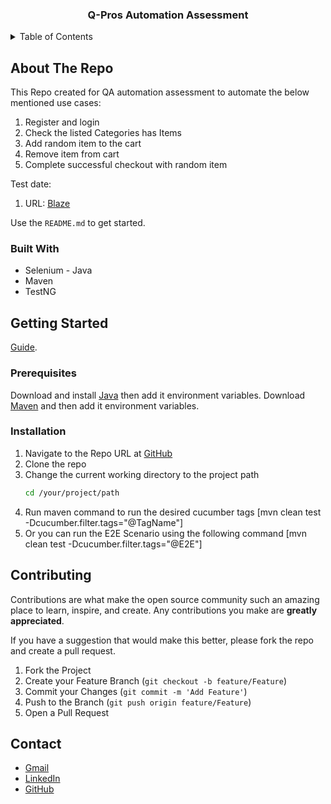 <h3 align="center"> Q-Pros Automation Assessment </h3>


<!-- TABLE OF CONTENTS -->
<details>
  <summary>Table of Contents</summary>
  <ol>
    <li>
      <a href="#about-the-project">About The Repo</a>
      <ul>
        <li><a href="#built-with">Built With</a></li>
      </ul>
    </li>
    <li>
      <a href="#getting-started">Getting Started</a>
      <ul>
        <li><a href="#prerequisites">Prerequisites</a></li>
        <li><a href="#installation">Installation</a></li>
      </ul>
    </li>
    <li><a href="#contributing">Contributing</a></li>
    <li><a href="#contact">Contact</a></li>
  </ol>
</details>


<!-- ABOUT THE Repo -->
## About The Repo

This Repo created for QA automation assessment to automate the below mentioned use cases:

1) Register and login
2) Check the listed Categories has Items
3) Add random item to the cart
4) Remove item from cart
5) Complete successful checkout with random item

Test date:
1. URL: [Blaze](https://www.demoblaze.com/)

Use the `README.md` to get started.

### Built With

* Selenium - Java
* Maven
* TestNG


<!-- GETTING STARTED -->
## Getting Started

[Guide](https://www.selenium.dev/documentation/webdriver/getting_started/).

### Prerequisites

Download and install [Java](https://www.oracle.com/java/technologies/downloads/) then add it environment variables.
Download [Maven](https://maven.apache.org/download.cgi) and then add it environment variables.

### Installation

1. Navigate to the Repo URL at [GitHub](https://github.com/ahmed-madyan/quality-professionals-assessment)
2. Clone the repo
3. Change the current working directory to the project path
   ```sh
   cd /your/project/path
4. Run maven command to run the desired cucumber tags [mvn clean test -Dcucumber.filter.tags="@TagName"] 
5. Or you can run the E2E Scenario using the following command [mvn clean test -Dcucumber.filter.tags="@E2E"]

<!-- CONTRIBUTING -->
## Contributing

Contributions are what make the open source community such an amazing place to learn, inspire, and create. Any contributions you make are **greatly appreciated**.

If you have a suggestion that would make this better, please fork the repo and create a pull request.

1. Fork the Project
2. Create your Feature Branch (`git checkout -b feature/Feature`)
3. Commit your Changes (`git commit -m 'Add Feature'`)
4. Push to the Branch (`git push origin feature/Feature`)
5. Open a Pull Request

<!-- CONTACT -->
## Contact

* [Gmail](mailto:ahmed.madyan01@gmail.com)
* [LinkedIn](https://www.linkedin.com/in/ahmed-madyan/)
* [GitHub](https://github.com/ahmed-madyan)